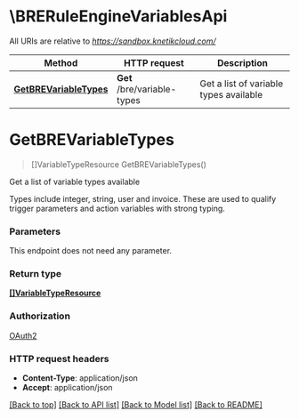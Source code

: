 # \BRERuleEngineVariablesApi

All URIs are relative to *https://sandbox.knetikcloud.com/*

Method | HTTP request | Description
------------- | ------------- | -------------
[**GetBREVariableTypes**](BRERuleEngineVariablesApi.md#GetBREVariableTypes) | **Get** /bre/variable-types | Get a list of variable types available


# **GetBREVariableTypes**
> []VariableTypeResource GetBREVariableTypes()

Get a list of variable types available

Types include integer, string, user and invoice. These are used to qualify trigger parameters and action variables with strong typing.


### Parameters
This endpoint does not need any parameter.

### Return type

[**[]VariableTypeResource**](VariableTypeResource.md)

### Authorization

[OAuth2](../README.md#OAuth2)

### HTTP request headers

 - **Content-Type**: application/json
 - **Accept**: application/json

[[Back to top]](#) [[Back to API list]](../README.md#documentation-for-api-endpoints) [[Back to Model list]](../README.md#documentation-for-models) [[Back to README]](../README.md)


